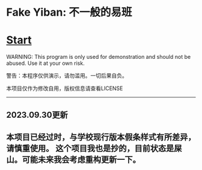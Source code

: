 # Fake Yiban: 不一般的易班

# [Start](https://lingluoluo.github.io/jiatiao/dist/)

WARNING: This program is only used for demonstration and should not be abused. Use it at your own risk.

警告：本程序仅供演示，请勿滥用。一切后果自负。  

本项目仅作为修改自用，版权信息请查看LICENSE

----------
## 2023.09.30更新
本项目已经过时，与学校现行版本假条样式有所差异，请慎重使用。 
这个项目我也是抄的，目前状态是屎山。可能未来我会考虑重构更新一下。
----------
